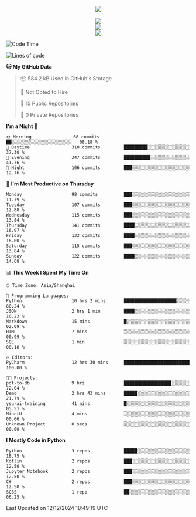 <div align="center">
  <img src="https://readme-typing-svg.demolab.com?font=Zhi+Mang+Xing&size=40&pause=1000&color=000000&center=true&vCenter=true&lines=Baymax%E5%B0%8F%E6%8C%AF;Hello%20World"/><br/>
  <br/>
  <img src="https://skillicons.dev/icons?i=java,kotlin,python,c,cpp,html,css,javascript" /><br/>
  <img src="https://skillicons.dev/icons?i=spring,vue,pytorch,maven,gradle,mysql,sqlite,linux" /><br/>
  <img src="https://skillicons.dev/icons?i=idea,pycharm,webstorm,androidstudio,vscode,git,vim,md" /><br/>
</div>

<!--START_SECTION:waka-->
![Code Time](http://img.shields.io/badge/Code%20Time-419%20hrs%2033%20mins-blue)

![Lines of code](https://img.shields.io/badge/From%20Hello%20World%20I%27ve%20Written-5.3%20million%20lines%20of%20code-blue)

**🐱 My GitHub Data** 

> 📦 584.2 kB Used in GitHub's Storage 
 > 
> 🚫 Not Opted to Hire
 > 
> 📜 15 Public Repositories 
 > 
> 🔑 0 Private Repositories 
 > 
**I'm a Night 🦉** 

```text
🌞 Morning                68 commits          ██░░░░░░░░░░░░░░░░░░░░░░░   08.18 % 
🌆 Daytime                310 commits         █████████░░░░░░░░░░░░░░░░   37.30 % 
🌃 Evening                347 commits         ██████████░░░░░░░░░░░░░░░   41.76 % 
🌙 Night                  106 commits         ███░░░░░░░░░░░░░░░░░░░░░░   12.76 % 
```
📅 **I'm Most Productive on Thursday** 

```text
Monday                   98 commits          ███░░░░░░░░░░░░░░░░░░░░░░   11.79 % 
Tuesday                  107 commits         ███░░░░░░░░░░░░░░░░░░░░░░   12.88 % 
Wednesday                115 commits         ███░░░░░░░░░░░░░░░░░░░░░░   13.84 % 
Thursday                 141 commits         ████░░░░░░░░░░░░░░░░░░░░░   16.97 % 
Friday                   133 commits         ████░░░░░░░░░░░░░░░░░░░░░   16.00 % 
Saturday                 115 commits         ███░░░░░░░░░░░░░░░░░░░░░░   13.84 % 
Sunday                   122 commits         ████░░░░░░░░░░░░░░░░░░░░░   14.68 % 
```


📊 **This Week I Spent My Time On** 

```text
🕑︎ Time Zone: Asia/Shanghai

💬 Programming Languages: 
Python                   10 hrs 2 mins       ████████████████████░░░░░   80.24 % 
JSON                     2 hrs 1 min         ████░░░░░░░░░░░░░░░░░░░░░   16.23 % 
Markdown                 15 mins             █░░░░░░░░░░░░░░░░░░░░░░░░   02.09 % 
HTML                     7 mins              ░░░░░░░░░░░░░░░░░░░░░░░░░   00.99 % 
SQL                      1 min               ░░░░░░░░░░░░░░░░░░░░░░░░░   00.18 % 

🔥 Editors: 
PyCharm                  12 hrs 30 mins      █████████████████████████   100.00 % 

🐱‍💻 Projects: 
pdf-to-db                9 hrs               ██████████████████░░░░░░░   72.04 % 
Demo                     2 hrs 43 mins       █████░░░░░░░░░░░░░░░░░░░░   21.79 % 
ysu-ai-training          41 mins             █░░░░░░░░░░░░░░░░░░░░░░░░   05.51 % 
MinerU                   4 mins              ░░░░░░░░░░░░░░░░░░░░░░░░░   00.66 % 
Unknown Project          0 secs              ░░░░░░░░░░░░░░░░░░░░░░░░░   00.00 % 
```

**I Mostly Code in Python** 

```text
Python                   3 repos             █████░░░░░░░░░░░░░░░░░░░░   18.75 % 
Kotlin                   2 repos             ███░░░░░░░░░░░░░░░░░░░░░░   12.50 % 
Jupyter Notebook         2 repos             ███░░░░░░░░░░░░░░░░░░░░░░   12.50 % 
C#                       2 repos             ███░░░░░░░░░░░░░░░░░░░░░░   12.50 % 
SCSS                     1 repo              ██░░░░░░░░░░░░░░░░░░░░░░░   06.25 % 
```




 Last Updated on 12/12/2024 18:49:19 UTC
<!--END_SECTION:waka-->





